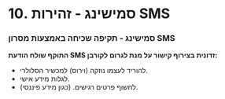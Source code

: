 # 10. סמישינג \- זהירות SMS

### סמישינג \- תקיפה שכיחה באמצעות מסרון SMS

**התוקף שולח הודעת SMS זדונית בצירוף קישור על מנת לגרום לקורבן:**

- להוריד לעצמו נוזקה (וירוס) למכשיר הסלולרי.
- לגלות מידע אישי.  
- לחשוף פרטים רגישים. (כגון מידע פיננסי).
